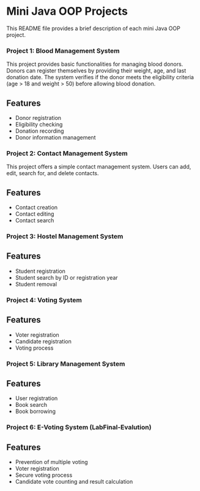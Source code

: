 
# Mini Java OOP Projects
This README file provides a brief description of each mini Java OOP project.

### Project 1: Blood Management System
This project provides basic functionalities for managing blood donors. Donors can register themselves by providing their weight, age, and last donation date. The system verifies if the donor meets the eligibility criteria (age > 18 and weight > 50) before allowing blood donation.






## Features

- Donor registration
- Eligibility checking
- Donation recording
- Donor information management


### Project 2: Contact Management System
This project offers a simple contact management system. Users can add, edit, search for, and delete contacts.

## Features

- Contact creation
- Contact editing
- Contact search

### Project 3: Hostel Management System

## Features

- Student registration
- Student search by ID or registration year
- Student removal


### Project 4: Voting System

## Features

- Voter registration
- Candidate registration
- Voting process

### Project 5: Library Management System

## Features

- User registration
- Book search
- Book borrowing

### Project 6: E-Voting System (LabFinal-Evalution)

## Features

- Prevention of multiple voting
- Voter registration
- Secure voting process
- Candidate vote counting and result calculation
